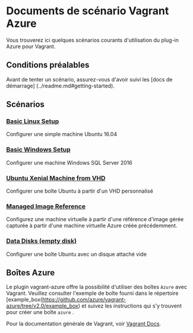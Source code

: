 # Documents de scénario Vagrant Azure
Vous trouverez ici quelques scénarios courants d'utilisation du plug-in Azure pour Vagrant.

## Conditions préalables
Avant de tenter un scénario, assurez-vous d'avoir suivi les [docs de démarrage] (../readme.md#getting-started).

## Scénarios

### [Basic Linux Setup](./basic_linux)
Configurer une simple machine Ubuntu 16.04

### [Basic Windows Setup](./basic_windows)
Configurer une machine Windows SQL Server 2016

### [Ubuntu Xenial Machine from VHD](./custom_vhd)
Configurer une boîte Ubuntu à partir d'un VHD personnalisé

### [Managed Image Reference](./managed_image)
Configurez une machine virtuelle à partir d'une référence d'image gérée capturée à partir d'une machine virtuelle Azure créée précédemment.

### [Data Disks (empty disk)](./data_disks)
Configurer une boîte Ubuntu avec un disque attaché vide

## Boîtes Azure

Le plugin vagrant-azure offre la possibilité d'utiliser des boîtes ```Azure``` avec Vagrant. Veuillez consulter l'exemple de boîte fourni dans le répertoire [example_box(https://github.com/azure/vagrant-azure/tree/v2.0/example_box) et suivez les instructions qui s'y trouvent pour créer une boîte `azure` .

Pour la documentation générale de Vagrant, voir [Vagrant Docs](http://docs.vagrantup.com/v2/).
